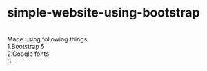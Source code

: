 # simple-website-using-bootstrap
<br>
 Made using following things:
<br>
 1.Bootstrap 5 <br>
 2.Google fonts <br>
 3.

